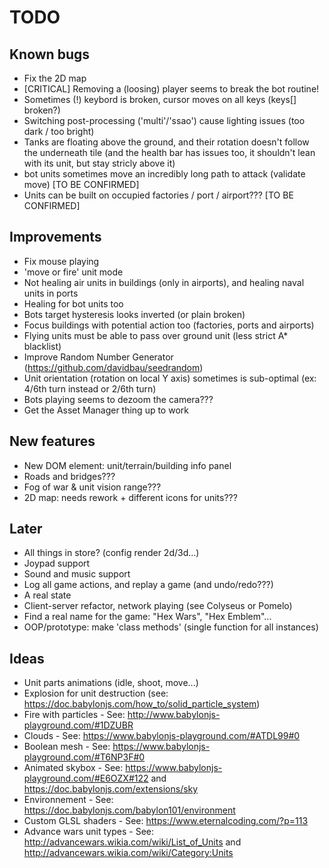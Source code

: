 # TODO

## Known bugs

* Fix the 2D map
* [CRITICAL] Removing a (loosing) player seems to break the bot routine!
* Sometimes (!) keybord is broken, cursor moves on all keys (keys[] broken?)
* Switching post-processing ('multi'/'ssao') cause lighting issues (too dark / too bright)
* Tanks are floating above the ground, and their rotation doesn't follow the underneath tile (and the health bar has issues too, it shouldn't lean with its unit, but stay stricly above it)
* bot units sometimes move an incredibly long path to attack (validate move) [TO BE CONFIRMED]
* Units can be built on occupied factories / port / airport??? [TO BE CONFIRMED]

## Improvements

* Fix mouse playing
* 'move or fire' unit mode
* Not healing air units in buildings (only in airports), and healing naval units in ports
* Healing for bot units too
* Bots target hysteresis looks inverted (or plain broken)
* Focus buildings with potential action too (factories, ports and airports)
* Flying units must be able to pass over ground unit (less strict A* blacklist)
* Improve Random Number Generator (https://github.com/davidbau/seedrandom)
* Unit orientation (rotation on local Y axis) sometimes is sub-optimal (ex: 4/6th turn instead or 2/6th turn)
* Bots playing seems to dezoom the camera???
* Get the Asset Manager thing up to work

## New features

* New DOM element: unit/terrain/building info panel
* Roads and bridges???
* Fog of war & unit vision range???
* 2D map: needs rework + different icons for units???

## Later

* All things in store? (config render 2d/3d...)
* Joypad support
* Sound and music support
* Log all game actions, and replay a game (and undo/redo???)
* A real state
* Client-server refactor, network playing (see Colyseus or Pomelo)
* Find a real name for the game: "Hex Wars", "Hex Emblem"...
* OOP/prototype: make 'class methods' (single function for all instances)

## Ideas

* Unit parts animations (idle, shoot, move...)
* Explosion for unit destruction (see: https://doc.babylonjs.com/how_to/solid_particle_system)
* Fire with particles - See: http://www.babylonjs-playground.com/#1DZUBR
* Clouds - See: https://www.babylonjs-playground.com/#ATDL99#0
* Boolean mesh - See: https://www.babylonjs-playground.com/#T6NP3F#0
* Animated skybox - See: https://www.babylonjs-playground.com/#E6OZX#122 and https://doc.babylonjs.com/extensions/sky
* Environnement - See: https://doc.babylonjs.com/babylon101/environment
* Custom GLSL shaders - See: https://www.eternalcoding.com/?p=113
* Advance wars unit types - See: http://advancewars.wikia.com/wiki/List_of_Units and http://advancewars.wikia.com/wiki/Category:Units

